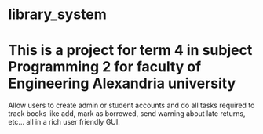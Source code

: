 # library_system
# This is a project for term 4 in subject Programming 2 for faculty of Engineering Alexandria university
Allow users to create admin or student accounts and do all tasks required to track books like add, mark as borrowed, send warning about late returns, etc... all in a rich user friendly GUI.

